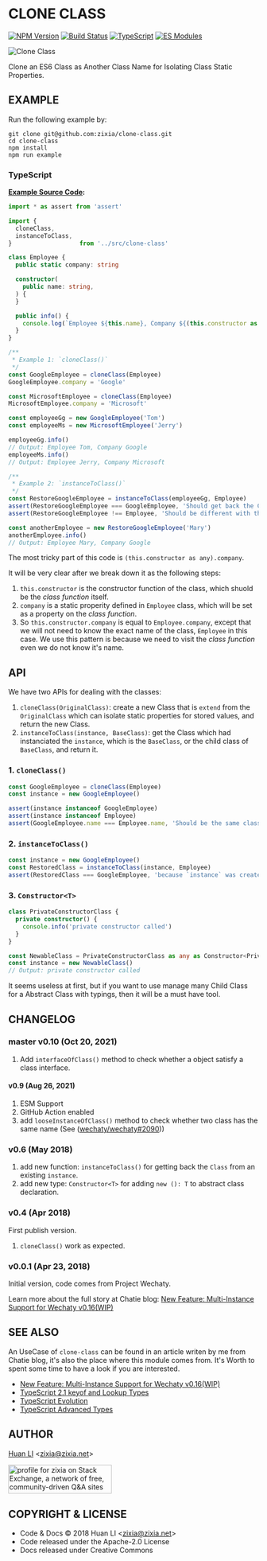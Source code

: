 # CLONE CLASS

[![NPM Version](https://badge.fury.io/js/clone-class.svg)](https://badge.fury.io/js/clone-class)
[![Build Status](https://api.travis-ci.com/huan/clone-class.svg?branch=master)](https://travis-ci.com/huan/clone-class)
[![TypeScript](https://img.shields.io/badge/%3C%2F%3E-TypeScript-blue.svg)](https://www.typescriptlang.org/)
[![ES Modules](https://img.shields.io/badge/ES-Modules-brightgreen)](https://github.com/Chatie/tsconfig/issues/16)

![Clone Class](https://huan.github.io/clone-class/images/clone-class-logo.png)

Clone an ES6 Class as Another Class Name for Isolating Class Static Properties. 

## EXAMPLE

Run the following example by:

```shell
git clone git@github.com:zixia/clone-class.git
cd clone-class
npm install
npm run example
```

### TypeScript

**[Example Source Code](https://github.com/huan/clone-class/blob/master/examples/example.ts):**

```ts
import * as assert from 'assert'

import {
  cloneClass,
  instanceToClass,
}                   from '../src/clone-class'

class Employee {
  public static company: string

  constructor(
    public name: string,
  ) {
  }

  public info() {
    console.log(`Employee ${this.name}, Company ${(this.constructor as any).company}`)
  }
}

/**
 * Example 1: `cloneClass()`
 */
const GoogleEmployee = cloneClass(Employee)
GoogleEmployee.company = 'Google'

const MicrosoftEmployee = cloneClass(Employee)
MicrosoftEmployee.company = 'Microsoft'

const employeeGg = new GoogleEmployee('Tom')
const employeeMs = new MicrosoftEmployee('Jerry')

employeeGg.info()
// Output: Employee Tom, Company Google
employeeMs.info()
// Output: Employee Jerry, Company Microsoft

/**
 * Example 2: `instanceToClass()`
 */
const RestoreGoogleEmployee = instanceToClass(employeeGg, Employee)
assert(RestoreGoogleEmployee === GoogleEmployee, 'Should get back the Class which instanciated the instance)
assert(RestoreGoogleEmployee !== Employee, 'Should be different with the parent Class')

const anotherEmployee = new RestoreGoogleEmployee('Mary')
anotherEmployee.info()
// Output: Employee Mary, Company Google
```

The most tricky part of this code is `(this.constructor as any).company`.

It will be very clear after we break down it as the following steps:

1. `this.constructor` is the constructor function of the class, which shuold be the _class function_ itself.
1. `company` is a static properity defined in `Employee` class, which will be set as a property on the _class function_.
1. So `this.constructor.company` is equal to `Employee.company`, except that we will not need to know the exact name of the class, `Employee` in this case. We use this pattern is because we need to visit the _class function_ even we do not know it's name.

## API

We have two APIs for dealing with the classes:

1. `cloneClass(OriginalClass)`: create a new Class that is `extend` from the `OriginalClass` which can isolate static properties for stored values, and return the new Class. 
1. `instanceToClass(instance, BaseClass)`: get the Class which had instanciated the `instance`, which is the `BaseClass`, or the child class of `BaseClass`, and return it.

### 1. `cloneClass()`

```ts
const GoogleEmployee = cloneClass(Employee)
const instance = new GoogleEmployee()

assert(instance instanceof GoogleEmployee)
assert(instance instanceof Employee)
assert(GoogleEmployee.name === Employee.name, 'Should be the same class name')
```

### 2. `instanceToClass()`

```ts
const instance = new GoogleEmployee()
const RestoredClass = instanceToClass(instance, Employee)
assert(RestoredClass === GoogleEmployee, 'because `instance` was created by `new GoogleEmployee()`')
```

### 3. `Constructor<T>`

```ts
class PrivateConstructorClass {
  private constructor() {
    console.info('private constructor called')
  }
}

const NewableClass = PrivateConstructorClass as any as Constructor<PrivateConstructorClass>
const instance = new NewableClass()
// Output: private constructor called
```

It seems useless at first, but if you want to use manage many Child Class for a Abstract Class with typings, then it will be a must have tool.

## CHANGELOG

### master v0.10 (Oct 20, 2021)

1. Add `interfaceOfClass()` method to check whether a object satisfy a class interface.

#### v0.9 (Aug 26, 2021)

1. ESM Support
2. GitHub Action enabled
3. add `looseInstanceOfClass()` method to check whether two class has the same name (See ([wechaty/wechaty#2090](https://github.com/wechaty/wechaty/issues/2090)))

### v0.6 (May 2018)

1. add new function: `instanceToClass()` for getting back the `Class` from an existing `instance`.
1. add new type: `Constructor<T>` for adding `new (): T` to abstract class declaration.

### v0.4 (Apr 2018)

First publish version.

1. `cloneClass()` work as expected.

### v0.0.1 (Apr 23, 2018)

Initial version, code comes from Project Wechaty.

Learn more about the full story at Chatie blog: [New Feature: Multi-Instance Support for Wechaty v0.16(WIP)](https://blog.chatie.io/blessed-twins-bot/)

## SEE ALSO

An UseCase of `clone-class` can be found in an article writen by me from Chatie blog, it's also the place where this module comes from. It's Worth to spent some time to have a look if you are interested.

* [New Feature: Multi-Instance Support for Wechaty v0.16(WIP)](https://blog.chatie.io/blessed-twins-bot/)
* [TypeScript 2.1 keyof and Lookup Types](https://www.typescriptlang.org/docs/handbook/release-notes/typescript-2-1.html)
* [TypeScript Evolution](https://blog.mariusschulz.com/series/typescript-evolution)
* [TypeScript Advanced Types](https://www.typescriptlang.org/docs/handbook/advanced-types.html)

## AUTHOR

[Huan LI](http://linkedin.com/in/zixia) \<zixia@zixia.net\>

<a href="https://stackexchange.com/users/265499">
  <img src="https://stackexchange.com/users/flair/265499.png" width="208" height="58" alt="profile for zixia on Stack Exchange, a network of free, community-driven Q&amp;A sites" title="profile for zixia on Stack Exchange, a network of free, community-driven Q&amp;A sites">
</a>

## COPYRIGHT & LICENSE

* Code & Docs © 2018 Huan LI \<zixia@zixia.net\>
* Code released under the Apache-2.0 License
* Docs released under Creative Commons
